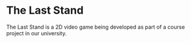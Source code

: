 # The Last Stand

The Last Stand is a 2D video game being developed as part of a course project in our university.
